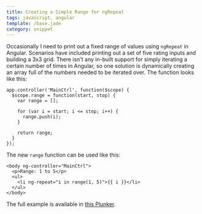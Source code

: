 ```yaml
---
title: Creating a Simple Range for ngRepeat
tags: javascript, angular
template: /base.jade
category: snippet
---
```


Occasionally I need to print out a fixed range of values using `ngRepeat` in Angular. Scenarios have included printing out a set of five rating inputs and building a 3x3 grid. There isn't any in-built support for simply iterating a certain number of times in Angular, so one solution is dynamically creating an array full of the numbers needed to be iterated over. The function looks like this:

```
app.controller('MainCtrl', function($scope) {
  $scope.range = function(start, stop) {
    var range = [];  

    for (var i = start; i <= stop; i++) {
      range.push(i);
    }

    return range;
  }
});
```

The new `range` function can be used like this:

```
<body ng-controller="MainCtrl">
  <p>Range: 1 to 5</p>
  <ul>
    <li ng-repeat="i in range(1, 5)">{{ i }}</li>
  </ul>
</body>
```

The full example is available in [this Plunker](http://plnkr.co/edit/G0jUc2VWy1HcmYwdiTzn).
